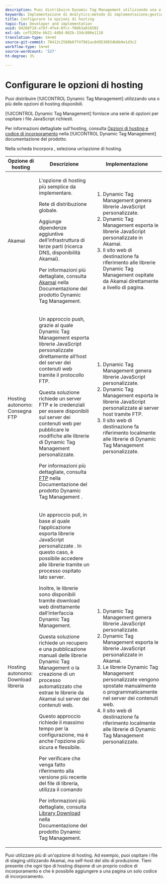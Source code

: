 ```yaml
---
description: Puoi distribuire Dynamic Tag Management utilizzando una o più delle opzioni di hosting disponibili.
keywords: Implementazione di Analytics;metodo di implementazione;gestione tag dinamica;dtm;hosting;opzioni di hosting;akamai;self hosting;self hosting;consegna ftp;hosting ftp;download libreria
title: Configurare le opzioni di hosting
topic-fix: Developer and implementation
uuid: 04268f2d-e76f-4fe4-8fcc-f0db3a016502
exl-id: cef5205e-bb21-4d8d-862b-33dc800e1118
translation-type: tm+mt
source-git-commit: 78412c2588b07f47981ac0d953893db6b9e1d3c2
workflow-type: tm+mt
source-wordcount: '527'
ht-degree: 3%

---
```


# Configurare le opzioni di hosting

Puoi distribuire [!UICONTROL Dynamic Tag Management] utilizzando una o più delle opzioni di hosting disponibili.

[!UICONTROL Dynamic Tag Management] fornisce una serie di opzioni per ospitare i file JavaScript richiesti.

Per informazioni dettagliate sull&#39;hosting, consulta [Opzioni di hosting e codice di incorporamento](https://docs.adobe.com/content/help/it-IT/dtm/using/client-side/client-side-information.html) nella [!UICONTROL Dynamic Tag Management] documentazione del prodotto.

Nella scheda Incorpora , seleziona un’opzione di hosting.

<table id="table_229298207DB64838B6F2477DFFAE073F"> 
 <thead> 
  <tr> 
   <th colname="col1" class="entry"> Opzione di hosting </th> 
   <th colname="col2" class="entry"> Descrizione </th> 
   <th colname="col3" class="entry"> Implementazione </th> 
  </tr> 
 </thead>
 <tbody> 
  <tr> 
   <td colname="col1"> <p>Akamai </p> </td> 
   <td colname="col2"> <p> L'opzione di hosting più semplice da implementare. </p> <p>Rete di distribuzione globale. </p> <p>Aggiunge dipendenze aggiuntive dell’infrastruttura di terze parti (ricerca DNS, disponibilità Akamai). </p> <p>Per informazioni più dettagliate, consulta <a href="https://docs.adobe.com/content/help/en/dtm/using/client-side/deployment.html#concept_722B01555D0441ACBB052BC34DC5B67D"> Akamai</a> nella Documentazione del prodotto Dynamic Tag Management. </p> </td> 
   <td colname="col3"> 
    <ol id="ol_EF148EF091A645B3962B084963B3C0B0"> 
     <li id="li_7ECE0C331EEE4907A563D581DF1DFEFE">Dynamic Tag Management genera librerie JavaScript personalizzate. </li> 
     <li id="li_8E2C858290EF4665B2F45ACAFA121CB3">Dynamic Tag Management esporta le librerie JavaScript personalizzate in Akamai. </li> 
     <li id="li_CE88B10B6E844A56BBB8C575A9363BA9">Il sito web di destinazione fa riferimento alle librerie Dynamic Tag Management ospitate da Akamai direttamente a livello di pagina. </li> 
    </ol> </td> 
  </tr> 
  <tr> 
   <td colname="col1"> Hosting autonomo: Consegna FTP </td> 
   <td colname="col2"> <p>Un approccio <span class="term"> push</span>, grazie al quale Dynamic Tag Management esporta librerie JavaScript personalizzate direttamente all’host del server dei contenuti web tramite il protocollo FTP. </p> <p>Questa soluzione richiede un server FTP e le credenziali per essere disponibili sul server dei contenuti web per pubblicare le modifiche alle librerie di Dynamic Tag Management personalizzate. </p> <p>Per informazioni più dettagliate, consulta <a href="https://docs.adobe.com/help/en/dtm/using/client-side/deployment.html#task_A7B37CB2C89941A4A4D1F9AF06FC493D"> FTP</a> nella Documentazione del prodotto Dynamic Tag Management . </p> </td> 
   <td colname="col3"> 
    <ol id="ol_60348F9C991D4F2B9457006B0F98C834"> 
     <li id="li_24A141C3C7074BF9897C022A22CAE78C">Dynamic Tag Management genera librerie JavaScript personalizzate. </li> 
     <li id="li_E1E0843060F7447E853EA416A0B033BE">Dynamic Tag Management esporta le librerie JavaScript personalizzate al server host tramite FTP. </li> 
     <li id="li_EAF5D2ABD03B4911A0CFA464AD8791CE">Il sito web di destinazione fa riferimento localmente alle librerie di Dynamic Tag Management personalizzate. </li> 
    </ol> </td> 
  </tr> 
  <tr> 
   <td colname="col1"> Hosting autonomo: Download libreria </td> 
   <td colname="col2"> <p>Un approccio <span class="term"> pull</span>, in base al quale l’applicazione esporta librerie JavaScript personalizzate
     <!-- to Amazon S3-->. In questo caso, è possibile accedere alle librerie tramite un processo ospitato lato server. </p> <p>Inoltre, le librerie sono disponibili tramite download web direttamente dall’interfaccia Dynamic Tag Management. </p> <p>Questa soluzione richiede un recupero e una pubblicazione manuali delle librerie Dynamic Tag Management o la creazione di un processo automatizzato che estrae le librerie da Akamai sul server dei contenuti web. </p> <p>Questo approccio richiede il massimo tempo per la configurazione, ma è anche l'opzione più sicura e flessibile. </p> <p>Per verificare che venga fatto riferimento alla versione più recente del file di libreria, utilizza il comando </p> <p>Per informazioni più dettagliate, consulta<a href="https://docs.adobe.com/content/help/en/dtm/using/client-side/deployment.html#task_B7A42F3B1D3E4B71B0BADD17C181F22A"> Library Download</a> nella Documentazione del prodotto Dynamic Tag Management. </p> </td> 
   <td colname="col3"> 
    <ol id="ol_F40B721306FE473496BD657262DFD585"> 
     <li id="li_4EA4D6B555CE4E9CA476C7550C18C061">Dynamic Tag Management genera librerie JavaScript personalizzate. </li> 
     <li id="li_BA40EBD7AD1546F29D8A209034D06477">Dynamic Tag Management esporta le librerie JavaScript personalizzate in Akamai. </li> 
     <li id="li_E107E69E386A40F3B067F9991C2979AF">Le librerie Dynamic Tag Management personalizzate vengono spostate manualmente o programmaticamente nel server dei contenuti web. </li> 
     <li id="li_0809038453B544168A20CE09D7E5AC59">Il sito web di destinazione fa riferimento localmente alle librerie di Dynamic Tag Management personalizzate. </li> 
    </ol> </td> 
  </tr> 
 </tbody> 
</table>

Puoi utilizzare più di un&#39;opzione di hosting. Ad esempio, puoi ospitare i file di staging utilizzando Akamai, ma self-host del sito di produzione. Tieni presente che ogni tipo di hosting dispone di un proprio codice di incorporamento e che è possibile aggiungere a una pagina un solo codice di incorporamento.
